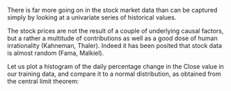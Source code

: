 There is far more going on in the stock market data than can be captured simply by looking at a univariate series of historical values. 




The stock prices are not the result of a couple of underlying causal factors, but a rather a multitude of contributions as well as a good dose of human irrationality (Kahneman, Thaler). Indeed it has been posited that stock data is almost random (Fama, Malkiel).

Let us plot a histogram of the daily percentage change in the Close value in our training data, and compare it to a normal distribution, as obtained from the central limit theorem:

